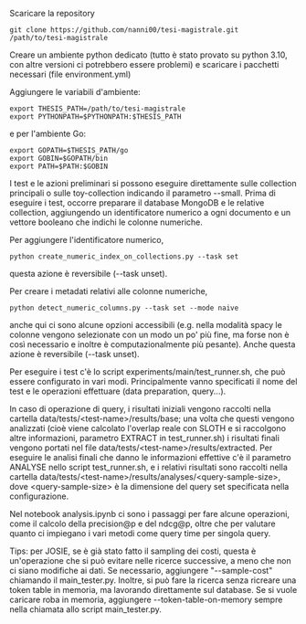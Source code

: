 Scaricare la repository
```
git clone https://github.com/nanni00/tesi-magistrale.git /path/to/tesi-magistrale
```

Creare un ambiente python dedicato (tutto è stato provato su python 3.10, con altre versioni ci potrebbero essere problemi) e scaricare i pacchetti necessari (file environment.yml)

Aggiungere le variabili d'ambiente:
```
export THESIS_PATH=/path/to/tesi-magistrale
export PYTHONPATH=$PYTHONPATH:$THESIS_PATH
```

e per l'ambiente Go:
```
export GOPATH=$THESIS_PATH/go
export GOBIN=$GOPATH/bin
export PATH=$PATH:$GOBIN
```

I test e le azioni preliminari si possono eseguire direttamente sulle collection principali o sulle toy-collection indicando il parametro --small.
Prima di eseguire i test, occorre preparare il database MongoDB e le relative collection, aggiungendo un identificatore numerico a ogni documento e un vettore booleano che indichi le colonne numeriche.

Per aggiungere l'identificatore numerico,

```
python create_numeric_index_on_collections.py --task set
```

questa azione è reversibile (--task unset).


Per creare i metadati relativi alle colonne numeriche,

```
python detect_numeric_columns.py --task set --mode naive
```

anche qui ci sono alcune opzioni accessibili (e.g. nella modalità spacy le colonne vengono selezionate con un modo un po' più fine, ma forse non è così necessario e inoltre è computazionalmente più pesante). Anche questa azione è reversibile (--task unset).

Per eseguire i test c'è lo script experiments/main/test_runner.sh, che può essere configurato in vari modi. Principalmente vanno specificati il nome del test e le operazioni effettuare (data preparation, query...). 

In caso di operazione di query, i risultati iniziali vengono raccolti nella cartella data/tests/\<test-name\>/results/base; una volta che questi vengono analizzati (cioè viene calcolato l'overlap reale con SLOTH e si raccolgono altre informazioni, parametro EXTRACT in test_runner.sh) i risultati finali vengono portati nel file data/tests/\<test-name\>/results/extracted. Per eseguire le analisi finali che danno le informazioni effettive c'è il parametro ANALYSE nello script test_runner.sh, e i relativi risultati sono raccolti nella cartella data/tests/\<test-name\>/results/analyses/\<query-sample-size\>, dove \<query-sample-size\> è la dimensione del query set specificata nella configurazione.

Nel notebook analysis.ipynb ci sono i passaggi per fare alcune operazioni, come il calcolo della precision@p e del ndcg@p, oltre che per valutare quanto ci impiegano i vari metodi come query time per singola query.

Tips: per JOSIE, se è già stato fatto il sampling dei costi, questa è un'operazione che si può evitare nelle ricerce successive, a meno che non ci siano modifiche ai dati. Se necessario, aggiungere "--sample-cost" chiamando il main_tester.py. Inoltre, si può fare la ricerca senza ricreare una token table in memoria, ma lavorando direttamente sul database. Se si vuole caricare roba in memoria, aggiungere --token-table-on-memory sempre nella chiamata allo script main_tester.py.




